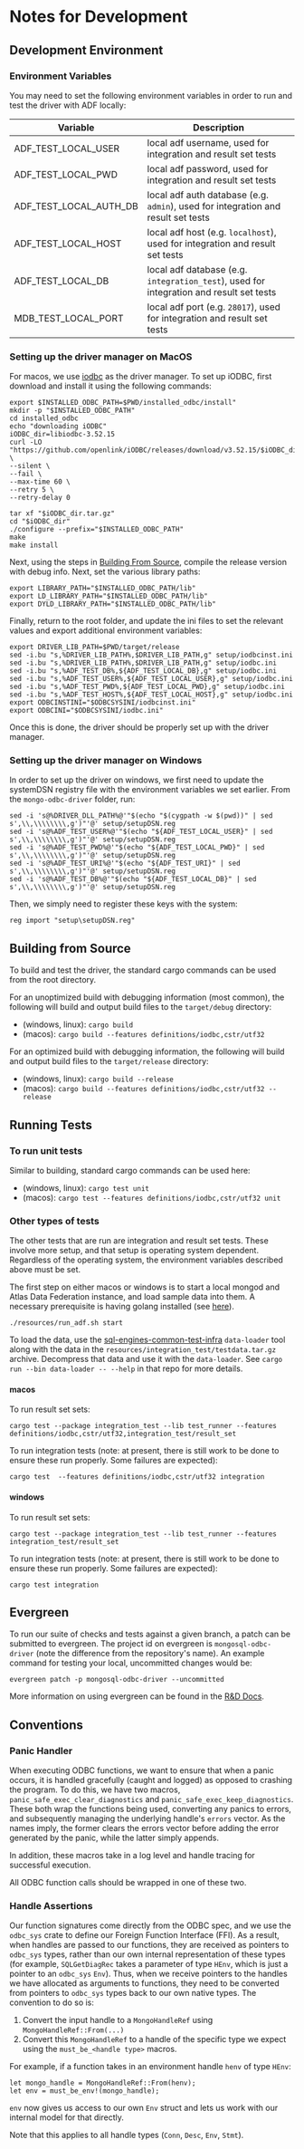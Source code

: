 # Notes for Development

## Development Environment

### Environment Variables

You may need to set the following environment variables in order to run and test the driver with ADF locally:

| Variable                                    | Description                                                                                                                                                                                                                                                                                                                          |
|---------------------------------------------|--------------------------------------------------------------------------------------------------------------------------------------------------------------------------------------------------------------------------------------------------------------------------------------------------------------------------------------|
| ADF_TEST_LOCAL_USER | local adf username, used for integration and result set tests |
| ADF_TEST_LOCAL_PWD | local adf password, used for integration and result set tests  |
| ADF_TEST_LOCAL_AUTH_DB | local adf auth database (e.g. `admin`), used for integration and result set tests |
| ADF_TEST_LOCAL_HOST | local adf host (e.g. `localhost`), used for integration and result set tests |
| ADF_TEST_LOCAL_DB | local adf database (e.g. `integration_test`), used for integration and result set tests |
| MDB_TEST_LOCAL_PORT | local adf port (e.g. `28017`), used for integration and result set tests |


### Setting up the driver manager on MacOS

For macos, we use [iodbc](https://www.iodbc.org/dataspace/doc/iodbc/wiki/iodbcWiki/WelcomeVisitors) as the driver manager. To set up iODBC, first download and install it using the following commands:
```
export $INSTALLED_ODBC_PATH=$PWD/installed_odbc/install"
mkdir -p "$INSTALLED_ODBC_PATH"
cd installed_odbc
echo "downloading iODBC"
iODBC_dir=libiodbc-3.52.15
curl -LO "https://github.com/openlink/iODBC/releases/download/v3.52.15/$iODBC_dir.tar.gz" \
--silent \
--fail \
--max-time 60 \
--retry 5 \
--retry-delay 0

tar xf "$iODBC_dir.tar.gz"
cd "$iODBC_dir"
./configure --prefix="$INSTALLED_ODBC_PATH"
make 
make install
```
Next, using the steps in [Building From Source](#building-from-source), compile the release version with debug info. Next, set the various library paths:
```
export LIBRARY_PATH="$INSTALLED_ODBC_PATH/lib"
export LD_LIBRARY_PATH="$INSTALLED_ODBC_PATH/lib"
export DYLD_LIBRARY_PATH="$INSTALLED_ODBC_PATH/lib"
```
Finally, return to the root folder, and update the ini files to set the relevant values and export additional environment variables:
```
export DRIVER_LIB_PATH=$PWD/target/release
sed -i.bu "s,%DRIVER_LIB_PATH%,$DRIVER_LIB_PATH,g" setup/iodbcinst.ini
sed -i.bu "s,%DRIVER_LIB_PATH%,$DRIVER_LIB_PATH,g" setup/iodbc.ini
sed -i.bu "s,%ADF_TEST_DB%,${ADF_TEST_LOCAL_DB},g" setup/iodbc.ini
sed -i.bu "s,%ADF_TEST_USER%,${ADF_TEST_LOCAL_USER},g" setup/iodbc.ini
sed -i.bu "s,%ADF_TEST_PWD%,${ADF_TEST_LOCAL_PWD},g" setup/iodbc.ini
sed -i.bu "s,%ADF_TEST_HOST%,${ADF_TEST_LOCAL_HOST},g" setup/iodbc.ini
export ODBCINSTINI="$ODBCSYSINI/iodbcinst.ini"
export ODBCINI="$ODBCSYSINI/iodbc.ini"
```
Once this is done, the driver should be properly set up with the driver manager.

### Setting up the driver manager on Windows

In order to set up the driver on windows, we first need to update the systemDSN registry file with the environment variables we set earlier. From the `mongo-odbc-driver` folder, run:
```
sed -i 's@%DRIVER_DLL_PATH%@'"$(echo "$(cygpath -w $(pwd))" | sed s',\\,\\\\\\\\,g')"'@' setup/setupDSN.reg
sed -i 's@%ADF_TEST_USER%@'"$(echo "${ADF_TEST_LOCAL_USER}" | sed s',\\,\\\\\\\\,g')"'@' setup/setupDSN.reg
sed -i 's@%ADF_TEST_PWD%@'"$(echo "${ADF_TEST_LOCAL_PWD}" | sed s',\\,\\\\\\\\,g')"'@' setup/setupDSN.reg
sed -i 's@%ADF_TEST_URI%@'"$(echo "${ADF_TEST_URI}" | sed s',\\,\\\\\\\\,g')"'@' setup/setupDSN.reg
sed -i 's@%ADF_TEST_DB%@'"$(echo "${ADF_TEST_LOCAL_DB}" | sed s',\\,\\\\\\\\,g')"'@' setup/setupDSN.reg
```
Then, we simply need to register these keys with the system:
```
reg import "setup\setupDSN.reg"
```

## Building from Source

To build and test the driver, the standard cargo commands can be used from the root directory.

For an unoptimized build with debugging information (most common), the following will build and output build files to the `target/debug` directory:
- (windows, linux): `cargo build`
- (macos): `cargo build --features definitions/iodbc,cstr/utf32`

For an optimized build with debugging information, the following will build and output build files to the `target/release` directory:
- (windows, linux): `cargo build --release`
- (macos): `cargo build --features definitions/iodbc,cstr/utf32 --release`

## Running Tests

### To run unit tests

Similar to building, standard cargo commands can be used here:

- (windows, linux): `cargo test unit`
- (macos): `cargo test --features definitions/iodbc,cstr/utf32 unit`

### Other types of tests
The other tests that are run are integration and result set tests. These involve more setup, and that setup is operating system dependent. Regardless of the operating system, the environment variables described above must be set.

The first step on either macos or windows is to start a local mongod and Atlas Data Federation instance, and load sample data into them. A necessary prerequisite is having golang installed (see [here](https://go.dev/doc/install)).
```
./resources/run_adf.sh start
```

To load the data,  use the [sql-engines-common-test-infra](https://github.com/10gen/sql-engines-common-test-infra)
`data-loader` tool along with the data in the `resources/integration_test/testdata.tar.gz` archive. Decompress that
data and use it with the `data-loader`. See `cargo run --bin data-loader -- --help` in that repo for more details.

#### macos
To run result set sets:
```
cargo test --package integration_test --lib test_runner --features definitions/iodbc,cstr/utf32,integration_test/result_set
```
To run integration tests (note: at present, there is still work to be done to ensure these run properly. Some failures are expected):
```
cargo test  --features definitions/iodbc,cstr/utf32 integration
```

#### windows
To run result set sets:
```
cargo test --package integration_test --lib test_runner --features integration_test/result_set
```
To run integration tests (note: at present, there is still work to be done to ensure these run properly. Some failures are expected):
```
cargo test integration
```

## Evergreen

To run our suite of checks and tests against a given branch, a patch can be submitted to evergreen. The project id on evergreen is `mongosql-odbc-driver` (note the difference from the repository's name). An example command for testing your local, uncommitted changes would be:
```
evergreen patch -p mongosql-odbc-driver --uncommitted
```
More information on using evergreen can be found in the [R&D Docs](https://docs.devprod.prod.corp.mongodb.com/evergreen/Home).

## Conventions

### Panic Handler

When executing ODBC functions, we want to ensure that when a panic occurs, it is handled gracefully (caught and logged) as opposed to crashing the program. To do this, we have two macros, `panic_safe_exec_clear_diagnostics` and `panic_safe_exec_keep_diagnostics`. These both wrap the functions being used, converting any panics to errors, and subsequently managing the underlying handle's `errors` vector. As the names imply, the former clears the errors vector before adding the error generated by the panic, while the latter simply appends.

In addition, these macros take in a log level and handle tracing for successful execution.

All ODBC function calls should be wrapped in one of these two.

### Handle Assertions

Our function signatures come directly from the ODBC spec, and we use the `odbc_sys` crate to define our Foreign Function Interface (FFI). As a result, when handles are passed to our functions, they are received as pointers to `odbc_sys` types, rather than our own internal representation of these types (for example, `SQLGetDiagRec` takes a parameter of type `HEnv`, which is just a pointer to an `odbc_sys` `Env`). Thus, when we receive pointers to the handles we have allocated as arguments to functions, they need to be converted from pointers to `odbc_sys` types back to our own native types. The convention to do so is:
1. Convert the input handle to a `MongoHandleRef` using `MongoHandleRef::From(...)`
2. Convert this `MongoHandleRef` to a handle of the specific type we expect using the `must_be_<handle type>` macros.

For example, if a function takes in an environment handle `henv` of type `HEnv`:
```
let mongo_handle = MongoHandleRef::From(henv);
let env = must_be_env!(mongo_handle);
```

`env` now gives us access to our own `Env` struct and lets us work with our internal model for that directly.

Note that this applies to all handle types (`Conn`, `Desc`, `Env`, `Stmt`).
